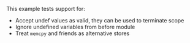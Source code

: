 This example tests support for:

* Accept undef values as valid, they can be used to terminate scope
* Ignore undefined variables from before module
* Treat `memcpy` and friends as alternative stores
